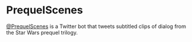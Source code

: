 # PrequelScenes

[@PrequelScenes](https://twitter.com/PrequelScenes) is a Twitter bot that tweets subtitled clips of
dialog from the Star Wars prequel trilogy.
